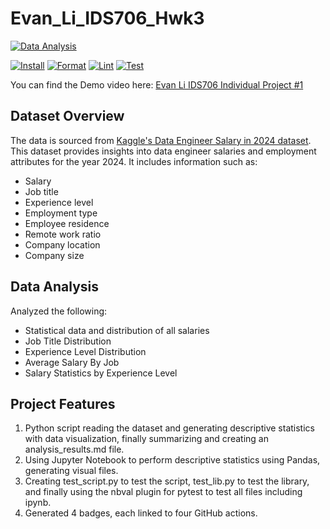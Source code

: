 # Evan_Li_IDS706_Hwk3
[![Data Analysis](https://img.shields.io/badge/data%20analysis-complete-brightgreen)](https://github.com/bionicotaku/Evan_Li_IDS706_Hwk3/blob/main/analysis_results.md)

[![Install](https://github.com/bionicotaku/Evan_Li_IDS706_Hwk3/actions/workflows//install.yml/badge.svg)](https://github.com/bionicotaku/Evan_Li_IDS706_Hwk3/actions/workflows/install.yml)
[![Format](https://github.com/bionicotaku/Evan_Li_IDS706_Hwk3/actions/workflows/format.yml/badge.svg)](https://github.com/bionicotaku/Evan_Li_IDS706_Hwk3/actions/workflows/format.yml)
[![Lint](https://github.com/bionicotaku/Evan_Li_IDS706_Hwk3/actions/workflows/lint.yml/badge.svg)](https://github.com/bionicotaku/Evan_Li_IDS706_Hwk3/actions/workflows/lint.yml)
[![Test](https://github.com/bionicotaku/Evan_Li_IDS706_Hwk3/actions/workflows/test.yml/badge.svg)](https://github.com/bionicotaku/Evan_Li_IDS706_Hwk3/actions/workflows/test.yml)


You can find the Demo video here: [Evan Li IDS706 Individual Project #1](https://www.youtube.com/watch?v=WLUSvE0e2wE)

## Dataset Overview

The data is sourced from [Kaggle's Data Engineer Salary in 2024 dataset](https://www.kaggle.com/datasets/chopper53/data-engineer-salary-in-2024). This dataset provides insights into data engineer salaries and employment attributes for the year 2024. It includes information such as:
   - Salary
   - Job title
   - Experience level
   - Employment type
   - Employee residence
   - Remote work ratio
   - Company location
   - Company size

## Data Analysis
Analyzed the following:
- Statistical data and distribution of all salaries
- Job Title Distribution
- Experience Level Distribution
- Average Salary By Job
- Salary Statistics by Experience Level

## Project Features
1. Python script reading the dataset and generating descriptive statistics with data visualization, finally summarizing and creating an analysis_results.md file.
2. Using Jupyter Notebook to perform descriptive statistics using Pandas, generating visual files.
3. Creating test_script.py to test the script, test_lib.py to test the library, and finally using the nbval plugin for pytest to test all files including ipynb.
4. Generated 4 badges, each linked to four GitHub actions.